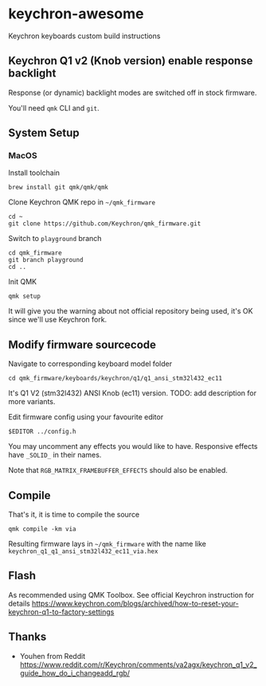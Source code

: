 # keychron-awesome

Keychron keyboards custom build instructions

## Keychron Q1 v2 (Knob version) enable response backlight

Response (or dynamic) backlight modes are switched off in stock firmware.

You'll need `qmk` CLI and `git`.

## System Setup

### MacOS

Install toolchain

```
brew install git qmk/qmk/qmk
```

Clone Keychron QMK repo in `~/qmk_firmware`

```
cd ~
git clone https://github.com/Keychron/qmk_firmware.git
```

Switch to `playground` branch

```
cd qmk_firmware
git branch playground
cd ..
```

Init QMK

```
qmk setup
```

It will give you the warning about not official repository being used, it's OK since we'll use Keychron fork.

## Modify firmware sourcecode

Navigate to corresponding keyboard model folder

```
cd qmk_firmware/keyboards/keychron/q1/q1_ansi_stm32l432_ec11
```

It's Q1 V2 (stm32l432) ANSI Knob (ec11) version. TODO: add description for more variants.

Edit firmware config using your favourite editor

```
$EDITOR ../config.h
```

You may uncomment any effects you would like to have. Responsive effects have `_SOLID_` in their names.

Note that `RGB_MATRIX_FRAMEBUFFER_EFFECTS` should also be enabled.

## Compile

That's it, it is time to compile the source

```
qmk compile -km via
```

Resulting firmware lays in `~/qmk_firmware` with the name like `keychron_q1_q1_ansi_stm32l432_ec11_via.hex`

## Flash

As recommended using QMK Toolbox. See official Keychron instruction for details https://www.keychron.com/blogs/archived/how-to-reset-your-keychron-q1-to-factory-settings

## Thanks

* Youhen from Reddit https://www.reddit.com/r/Keychron/comments/va2agx/keychron_q1_v2_guide_how_do_i_changeadd_rgb/
